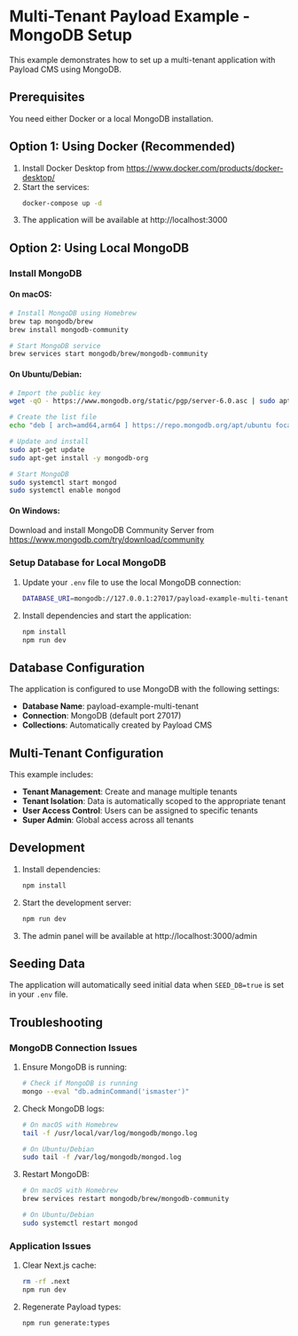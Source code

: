 # Multi-Tenant Payload Example - MongoDB Setup

This example demonstrates how to set up a multi-tenant application with Payload CMS using MongoDB.

## Prerequisites

You need either Docker or a local MongoDB installation.

## Option 1: Using Docker (Recommended)

1. Install Docker Desktop from https://www.docker.com/products/docker-desktop/
2. Start the services:
   ```bash
   docker-compose up -d
   ```
3. The application will be available at http://localhost:3000

## Option 2: Using Local MongoDB

### Install MongoDB

#### On macOS:
```bash
# Install MongoDB using Homebrew
brew tap mongodb/brew
brew install mongodb-community

# Start MongoDB service
brew services start mongodb/brew/mongodb-community
```

#### On Ubuntu/Debian:
```bash
# Import the public key
wget -qO - https://www.mongodb.org/static/pgp/server-6.0.asc | sudo apt-key add -

# Create the list file
echo "deb [ arch=amd64,arm64 ] https://repo.mongodb.org/apt/ubuntu focal/mongodb-org/6.0 multiverse" | sudo tee /etc/apt/sources.list.d/mongodb-org-6.0.list

# Update and install
sudo apt-get update
sudo apt-get install -y mongodb-org

# Start MongoDB
sudo systemctl start mongod
sudo systemctl enable mongod
```

#### On Windows:
Download and install MongoDB Community Server from https://www.mongodb.com/try/download/community

### Setup Database for Local MongoDB

1. Update your `.env` file to use the local MongoDB connection:
   ```bash
   DATABASE_URI=mongodb://127.0.0.1:27017/payload-example-multi-tenant
   ```

2. Install dependencies and start the application:
   ```bash
   npm install
   npm run dev
   ```

## Database Configuration

The application is configured to use MongoDB with the following settings:

- **Database Name**: payload-example-multi-tenant
- **Connection**: MongoDB (default port 27017)
- **Collections**: Automatically created by Payload CMS

## Multi-Tenant Configuration

This example includes:

- **Tenant Management**: Create and manage multiple tenants
- **Tenant Isolation**: Data is automatically scoped to the appropriate tenant
- **User Access Control**: Users can be assigned to specific tenants
- **Super Admin**: Global access across all tenants

## Development

1. Install dependencies:
   ```bash
   npm install
   ```

2. Start the development server:
   ```bash
   npm run dev
   ```

3. The admin panel will be available at http://localhost:3000/admin

## Seeding Data

The application will automatically seed initial data when `SEED_DB=true` is set in your `.env` file.

## Troubleshooting

### MongoDB Connection Issues

1. Ensure MongoDB is running:
   ```bash
   # Check if MongoDB is running
   mongo --eval "db.adminCommand('ismaster')"
   ```

2. Check MongoDB logs:
   ```bash
   # On macOS with Homebrew
   tail -f /usr/local/var/log/mongodb/mongo.log
   
   # On Ubuntu/Debian
   sudo tail -f /var/log/mongodb/mongod.log
   ```

3. Restart MongoDB:
   ```bash
   # On macOS with Homebrew
   brew services restart mongodb/brew/mongodb-community
   
   # On Ubuntu/Debian
   sudo systemctl restart mongod
   ```

### Application Issues

1. Clear Next.js cache:
   ```bash
   rm -rf .next
   npm run dev
   ```

2. Regenerate Payload types:
   ```bash
   npm run generate:types
   ```
